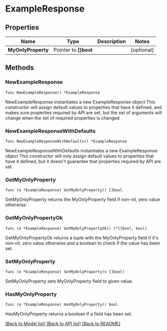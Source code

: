 # ExampleResponse

## Properties

Name | Type | Description | Notes
------------ | ------------- | ------------- | -------------
**MyOnlyProperty** | Pointer to **[]bool** |  | [optional] 

## Methods

### NewExampleResponse

`func NewExampleResponse() *ExampleResponse`

NewExampleResponse instantiates a new ExampleResponse object
This constructor will assign default values to properties that have it defined,
and makes sure properties required by API are set, but the set of arguments
will change when the set of required properties is changed

### NewExampleResponseWithDefaults

`func NewExampleResponseWithDefaults() *ExampleResponse`

NewExampleResponseWithDefaults instantiates a new ExampleResponse object
This constructor will only assign default values to properties that have it defined,
but it doesn't guarantee that properties required by API are set

### GetMyOnlyProperty

`func (o *ExampleResponse) GetMyOnlyProperty() []bool`

GetMyOnlyProperty returns the MyOnlyProperty field if non-nil, zero value otherwise.

### GetMyOnlyPropertyOk

`func (o *ExampleResponse) GetMyOnlyPropertyOk() (*[]bool, bool)`

GetMyOnlyPropertyOk returns a tuple with the MyOnlyProperty field if it's non-nil, zero value otherwise
and a boolean to check if the value has been set.

### SetMyOnlyProperty

`func (o *ExampleResponse) SetMyOnlyProperty(v []bool)`

SetMyOnlyProperty sets MyOnlyProperty field to given value.

### HasMyOnlyProperty

`func (o *ExampleResponse) HasMyOnlyProperty() bool`

HasMyOnlyProperty returns a boolean if a field has been set.


[[Back to Model list]](../README.md#documentation-for-models) [[Back to API list]](../README.md#documentation-for-api-endpoints) [[Back to README]](../README.md)


